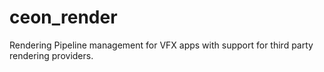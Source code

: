 # ceon_render
Rendering Pipeline management for VFX apps with support for third party rendering providers.
